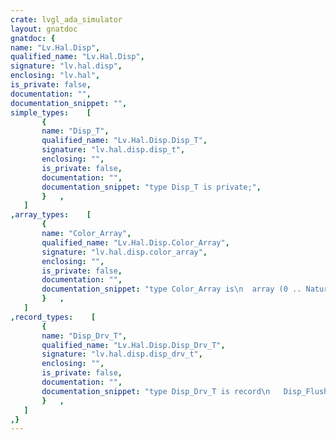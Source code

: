 ```yaml
---
crate: lvgl_ada_simulator
layout: gnatdoc
gnatdoc: {
name: "Lv.Hal.Disp",
qualified_name: "Lv.Hal.Disp",
signature: "lv.hal.disp",
enclosing: "lv.hal",
is_private: false,
documentation: "",
documentation_snippet: "",
simple_types:    [
       {
       name: "Disp_T",
       qualified_name: "Lv.Hal.Disp.Disp_T",
       signature: "lv.hal.disp.disp_t",
       enclosing: "",
       is_private: false,
       documentation: "",
       documentation_snippet: "type Disp_T is private;",
       }   ,
   ]
,array_types:    [
       {
       name: "Color_Array",
       qualified_name: "Lv.Hal.Disp.Color_Array",
       signature: "lv.hal.disp.color_array",
       enclosing: "",
       is_private: false,
       documentation: "",
       documentation_snippet: "type Color_Array is\n  array (0 .. Natural'Last) of aliased Lv.Color.Color_T with\n     Convention => C;",
       }   ,
   ]
,record_types:    [
       {
       name: "Disp_Drv_T",
       qualified_name: "Lv.Hal.Disp.Disp_Drv_T",
       signature: "lv.hal.disp.disp_drv_t",
       enclosing: "",
       is_private: false,
       documentation: "",
       documentation_snippet: "type Disp_Drv_T is record\n   Disp_Flush : access procedure\n     (X1    : Int32_T;\n      Y1    : Int32_T;\n      X2    : Int32_T;\n      Y2    : Int32_T;\n      Color : access constant Color_Array);\n   Disp_Fill : access procedure\n     (X1    : Int32_T;\n      Y1    : Int32_T;\n      X2    : Int32_T;\n      Y2    : Int32_T;\n      Color : Lv.Color.Color_T);\n   Disp_Map : access procedure\n     (X1    : Int32_T;\n      Y1    : Int32_T;\n      X2    : Int32_T;\n      Y2    : Int32_T;\n      Color : access constant Color_Array);\n   Mem_Blend : access procedure\n     (Dest   : access Color_Array;\n      Src    : access constant Color_Array;\n      Length : Uint32_T;\n      Opa    : Lv.Color.Opa_T);\n   Mem_Fill : access procedure\n     (Dest   : access Color_Array;\n      Length : Uint32_T;\n      Color  : Lv.Color.Color_T);\n   Vdb_Wr : access procedure\n     (Arg1 : access Uint8_T;\n      Arg2 : Lv.Area.Coord_T;\n      Arg3 : Lv.Area.Coord_T;\n      Arg4 : Lv.Area.Coord_T;\n      Arg5 : Lv.Color.Color_T;\n      Arg6 : Lv.Color.Opa_T);\nend record;",
       }   ,
   ]
,}
---
```


